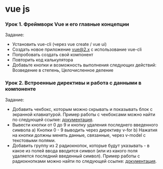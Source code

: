 # vue js

### Урок 1. Фреймворк Vue и его главные концепции
Задание: <br/>
  - Установить vue-cli (через vue create / vue ui) <br/>
  - Создать новое приложение vue@2.x c использование vue-cli <br/>
  - Попробовать создать свой компонент <br/>
  - Повторить код калькулятора <br/>
  - Добавьте кнопки и возможность выполнения следующих действий: Возведение в степень, Целочисленное деление <br/>
	
### Урок 2. Встроенные директивы и работа с данными в компоненте
Задание: <br/>
- Добавить чекбокс, которым можно скрывать и показывать блок с экранной клавиатурой. Пример работы с чекбоксами можно найти по следующей ссылке: [документация](https://ru.vuejs.org/v2/guide/forms.html#%D0%A7%D0%B5%D0%BA%D0%B1%D0%BE%D0%BA%D1%81%D1%8B "Чекбоксы").
- Вывести кнопки от 0 до 9 и кнопку удаления последнего введенного символа
a) Кнопки 0 - 9 выводить через директиву v-for
b) Нажатия на кнопки должны менять данные, связанные, через v-model с текстовыми полями.
- Добавить группу из 2 радиокнопок, которые будут указывать - в какое из полей ввода вводится символ (или из какого поля удаляется последний введенный символ). Пример работы с радиокнопками можно найти по следующей ссылке: [документация](https://ru.vuejs.org/v2/guide/forms.html#%D0%A0%D0%B0%D0%B4%D0%B8%D0%BE%D0%BA%D0%BD%D0%BE%D0%BF%D0%BA%D0%B8 "Чекбоксы").
